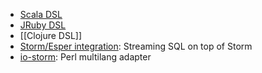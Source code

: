 * [Scala DSL](https://github.com/velvia/ScalaStorm)
* [JRuby DSL](https://github.com/colinsurprenant/storm-jruby)
* [[Clojure DSL]]
* [Storm/Esper integration](https://github.com/tomdz/storm-esper): Streaming SQL on top of Storm
* [io-storm](https://github.com/gphat/io-storm): Perl multilang adapter
